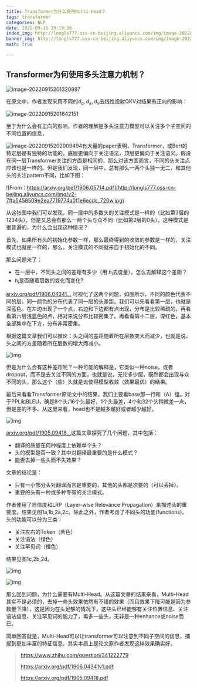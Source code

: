 ```yaml
---
title: Transformer为什么使用Multi-Head？
tags: transformer
categories: NLP
date: 2022-09-15 19:19:30
index_img: http://longls777.oss-cn-beijing.aliyuncs.com/img/image-20220915201320897.png
banner_img: http://longls777.oss-cn-beijing.aliyuncs.com/img/image-20220915201320897.png
math: true

---
```


## Transformer为何使用多头注意力机制？

![image-20220915201320897](http://longls777.oss-cn-beijing.aliyuncs.com/img/image-20220915201320897.png)

在原文中，作者发现采用不同的$d_q, d_k, d_v$去线性投射QKV对结果有正向的影响：

![image-20220915201642151](http://longls777.oss-cn-beijing.aliyuncs.com/img/image-20220915201642151.png)

至于为什么会有正向的影响，作者的理解是多头注意力模型可以关注多个子空间的不同位置的信息，

![image-20220915202009494](http://longls777.oss-cn-beijing.aliyuncs.com/img/image-20220915202009494.png)有大量的paper表明，Transformer，或Bert的特定层是有独特的功能的，底层更偏向于关注语法，顶层更偏向于关注语义。假设在同一层Transformer关注的方面是相同的，那么对该方面而言，不同的头关注点应该也是一样的。但是我们发现，同一层中，总有那么一两个头独一无二，和其他头的关注pattern不同，比如下图：

![From：https://arxiv.org/pdf/1906.05714.pdf](http://longls777.oss-cn-beijing.aliyuncs.com/img/v2-7ffa5458509e2ea7719774a0f1e6ecdc_720w.jpg)

从这张图中我们可以发现，同一层中的多数头的关注模式是一样的（比如第3层的1234头），但是又总会有那么一两个头与众不同（比如第2层的0头）。这种模式是很普遍的，为什么会出现这种情况？

首先，如果所有头的初始化参数一样，那么最终得到的收敛的参数是一样的，关注模式也就是一样的，那么，关注模式的不同就来自于初始化的不同。

那么问题来了：

- 在一层中，不同头之间的差距有多少（用 $h_i$去度量），怎么去解释这个差距？
-  $h_i$是否随着层数的变化而变化?

[arxiv.org/pdf/1906.04341...](https://arxiv.org/pdf/1906.04341v1.pdf) 可视化了这两个问题，如图所示，不同的颜色代表不同的层，同一颜色的分布代表了同一层的头差距。我们可以先看看第一层，也就是深蓝色。在左边出现了一个点，右边和下边都有点出现，分布是比较稀疏的。再看看第六层浅蓝色的点，相对来说分布比较密集了。再看看第十二层，深红色，基本全部集中在下方，分布非常密集。

根据这篇文章我们可以推论：头之间的差距随着所在层数变大而减少，也就是说，头之间的方差随着所在层数的增大而减小。

![img](http://longls777.oss-cn-beijing.aliyuncs.com/img/v2-93198d088182bad94f16aa0802acbd62_720w.jpg)

但是为什么会有这种差距呢？一种可能的解释是，它类似一种noise，或者dropout，而不是去关注不同的方面，也就是说，无论多少层，既然都会出现与众不同的头，那么这个（些）头就是去使得模型收敛（效果最优）的结果。

最后来看看Transformer原论文中的结果，我们主要看base那一行和（A）组。对于PPL和BLEU，确是8个头/16个头最好，1个头最差，4个和32个头稍微差一点，但是差的不多。从这里来看，head也不是越多越好或者越少越好。

![img](http://longls777.oss-cn-beijing.aliyuncs.com/img/v2-7aaa68b09cebf9687892958d1cb86859_720w.jpg)

[arxiv.org/pdf/1905.09418...](https://arxiv.org/pdf/1905.09418.pdf)这篇文章探究了几个问题，其中包括：

- 翻译的质量在何种程度上依赖单个头？
- 头的模型是否一致？其中对翻译最重要的是什么模式？
- 能否去掉一些头而不失效果？

文章的结论是：

- 只有一小部分头对翻译而言是重要的，其他的头都是次要的（可以丢掉）。
- 重要的头有一种或多种专有的关注模式。

作者使用了自信度和LRP（Layer-wise Relevance Propagation）来描述头的重要度。结果见图1a,1b,2a,2c。除此之外，作者考虑了不同头的功能(functions)。头的功能可以分为三类：

- 关注左右的Token（紫色）
- 关注语法（绿色）
- 关注罕见词（橙色）

结果见图1c,2b,2d。

![img](http://longls777.oss-cn-beijing.aliyuncs.com/img/v2-4b8ac4d733f77898e7ae0b07df52c45b_720w.jpg)

![img](http://longls777.oss-cn-beijing.aliyuncs.com/img/v2-e77bdeed4996ee262fe6f931783d9fdc_720w.jpg)

那么回到问题，为什么需要有Multi-Head。从这篇文章的结果来看，Multi-Head其实不是必须的，去掉一些头效果依然有不错的效果（而且效果下降可能是因为参数量下降），这是因为在头足够的情况下，这些头已经能够有关注位置信息、关注语法信息、关注罕见词的能力了，再多一些头，无非是一种enhance或noise而已。

简单回答就是，Multi-Head可以让transformer可以注意到不同子空间的信息，捕捉到更加丰富的特征信息。其实本质上是论文原作者发现这样效果确实好。

>  https://www.zhihu.com/question/341222779
>
> https://arxiv.org/pdf/1906.04341v1.pdf
>
> https://arxiv.org/pdf/1905.09418.pdf